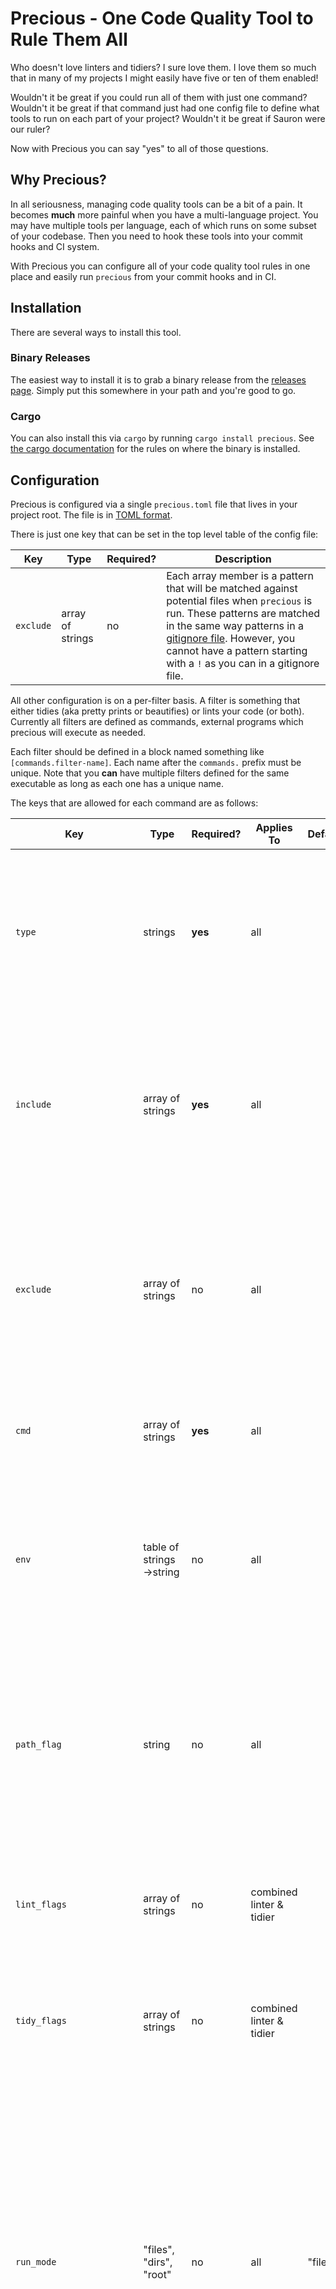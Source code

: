 # Precious - One Code Quality Tool to Rule Them All

Who doesn't love linters and tidiers? I sure love them. I love them so much
that in many of my projects I might easily have five or ten of them enabled!

Wouldn't it be great if you could run all of them with just one command?
Wouldn't it be great if that command just had one config file to define what
tools to run on each part of your project? Wouldn't it be great if Sauron were
our ruler?

Now with Precious you can say "yes" to all of those questions.

## Why Precious?

In all seriousness, managing code quality tools can be a bit of a pain. It
becomes **much** more painful when you have a multi-language project. You may
have multiple tools per language, each of which runs on some subset of your
codebase. Then you need to hook these tools into your commit hooks and CI
system.

With Precious you can configure all of your code quality tool rules in one
place and easily run `precious` from your commit hooks and in CI.

## Installation

There are several ways to install this tool.

### Binary Releases

The easiest way to install it is to grab a binary release from the [releases
page](https://github.com/houseabsolute/precious/releases). Simply put this
somewhere in your path and you're good to go.

### Cargo

You can also install this via `cargo` by running `cargo install precious`. See
[the cargo
documentation](https://doc.rust-lang.org/cargo/commands/cargo-install.html)
for the rules on where the binary is installed.

## Configuration

Precious is configured via a single `precious.toml` file that lives in your
project root. The file is in [TOML format](https://github.com/toml-lang/toml).

There is just one key that can be set in the top level table of the config file:

| Key | Type | Required? | Description |
| --- | ---- | --------- | ----------- |
| `exclude` | array of strings | no | Each array member is a pattern that will be matched against potential files when `precious` is run. These patterns are matched in the same way patterns in a [gitignore file](https://git-scm.com/docs/gitignore). However, you cannot have a pattern starting with a `!` as you can in a gitignore file. |

All other configuration is on a per-filter basis. A filter is something that
either tidies (aka pretty prints or beautifies) or lints your code (or
both). Currently all filters are defined as commands, external programs which
precious will execute as needed.

Each filter should be defined in a block named something like
`[commands.filter-name]`. Each name after the `commands.` prefix must be
unique. Note that you **can** have multiple filters defined for the same
executable as long as each one has a unique name.

The keys that are allowed for each command are as follows:

| Key | Type | Required? | Applies To | Default | Description |
| --- | ---- | --------- | ---------- | ------- | ----------- |
| `type` | strings | **yes** | all | | This must be either `lint`, `tidy`, or `both`. This defines what type of filter this is. Note that a filter which is `both` **must** define `lint_flags` or `tidy_flags` as well. |
| `include` | array of strings | **yes** | all | | Each array member is a [gitignore file](https://git-scm.com/docs/gitignore) style pattern that tells `precious` what files this filter applies to. However, you cannot have a pattern starting with a `!` as you can in a gitignore file. |
| `exclude` | array of strings | no | all | | Each array member is a [gitignore file](https://git-scm.com/docs/gitignore) style pattern that tells `precious` what files this filter should not be applied to. However, you cannot have a pattern starting with a `!` as you can in a gitignore file. |
| `cmd` | array of strings | **yes** | all | | This is the executable to be run followed by any arguments that should always be passed. |
| `env` | table of strings->string | no | all | | This key allows you to set one or more environment variables that will be set when the command is run. Both the keys and values of this table must be strings. |
| `path_flag` | string | no | all | | By default, `precious` will pass each path being operated on to the command it executes as a final, positional, argument. However, if the command takes paths via a flag you need to specify that flag with this key.
| `lint_flags` | array of strings | no | combined linter & tidier | | If a command is both a linter and tidier than it may take extra flags to operate in linting mode. This is how you set that flag. |
| `tidy_flags` | array of strings | no | combined linter & tidier | | If a command is both a linter and tidier than it may take extra flags to operate in tidying mode. This is how you set that flag. |
| `run_mode` | "files", "dirs", "root" | no | all | "files" | This determines how the command is run. The default, "files", means that the command is given a list of files that matched its include/exclude settings to run against. If this is set to "dirs", then the command is given a list of directories containing files that matched its include/exclude settings. If it's set to "root", then it is run exactly once from the root of the project. |
| `chdir` |  boolean | no | all | false | If this is true, then the command will be run with a chdir to the relevant path. If the command operates on files, `precious` chdir's to the file's directory. If it operates on directories than it changes to each directory. Note that if both `on_dir` and `chdir` are true then `precious` will not pass the path to the executable as an argument. |
| `ok_exit_codes` | array of integers | **yes** | all | | Any exit code that **does not** indicate an abnormal exit should be here. For most commands this is just `0` but some commands may use other exit codes even for a normal exit. |
| `lint_failure_exit_codes` | array of integers | no | linters |  | If the command is a linter then these are the status codes that indicate a lint failure. These need to be specified so `precious` can distinguish an exit because of a lint failure versus an exit because of some unexpected issue. |
| `expect_stderr` | boolean | all | false | | By default, `precious` assumes that when a command sends output to `stderr` that indicates a failure to lint or tidy. If this is not the case, set this to true. |

### Referencing the Project Root

For tools that can be run from a subdirectory, you may need to specify config
files in terms of the project root. You can do this by using the string
`$PRECIOUS_ROOT` in any element of the `cmd` configuration key. So for example
you might write something like this:

```toml
cmd = ["some-tidier", "--config", "$PRECIOUS_ROOT/some-tidier.conf"]
```

The `$PRECIOUS_ROOT` string will be replaced by the absolute path to the
project root.

## Running Precious

To get help run `precious --help`.

The root command takes the following options:

| Flag | Description |
| ---- | ----------- |
| `-h`, `--help` | Prints help information |
| `-q`, `--quiet` | Suppresses most output |
| `-V`, `--version` | Prints version information |
| `-v`, `--verbose` | Enable verbose output |
| `-d`, `--debug` | Enable debugging output |
| `-t`, `--trace` | Enable tracing output (maximum logging) |
| `--ascii` | Replace super-fun Unicode symbols with terribly boring ASCII |
| `-c`, `--config` `<config>` | Path to config file |

### Subcommands

The `precious` command has two subcommands, `lint` and `tidy`. You must always
specify one of these. These subcommands take the same options, all of which
are for selecting paths to operate on.

### Selecting Paths to Operate On

When you run `precious` you must tell it what paths to operate on. Precious
supports several ways of setting these via command line arguments:

| Mode | Flag | Description |
| ---- | ---- | ----------- |
| All paths | `-a`, `--all` | Run on all paths in the project. |
| Modified files according to git | `-g`, `--git` | Run on all files that git reports as having been modified. |
| Staged files according to git | `-s`, `--staged` | Run on all files that git reports as having been staged. This will stash unstaged changes while it runs and pop the stash at the end. This ensures that filters only run against the staged version of your codebase. |
| Paths given on CLI | | If you don't pass any of the above flags then `precious` will expect one or more paths to be passed on the command line after all other options. If any of these paths are directories then that entire directory tree will be included. |

#### Default Exclusions

When selecting paths `precious` *always* respects your ignore files. Right now
it only knows how this works for git, and it will respect all of the following
ignore files:

* Per-directory `.ignore` and  `.gitignore` files.
* The `.git/info/exclude` file.
* Global gitignore globs, usually found in `$XDG_CONFIG_HOME/git/ignore`.

This is implemented using the [rust `ignore`
crate](https://crates.io/crates/ignore), so adding support for other VCS
systems should be proposed there.

In addition, you can specify excludes for all filters by setting a global
`exclude` key.

Finally, you can specify per-filter `include` and `exclude` keys.

When `precious` runs it does the following to determine which filters apply to
which paths.

* The base paths are selected based on the command line option specified.
* VCS ignore rules are applied to remove paths from this list.
* Each filter is given either the files or directories from the list of paths,
  depending on the `on_dir` setting for that filter.
  * Except for `run_once` filters, which will get all of the files in all
    directories and will use those to determine whether to run or not. These
    filters are always run exactly once.
* The filter will check its include and exclude rules. The path must match at
  least one include rule *and* not match any exclude rules to be accepted.
  * If the filter is per-file, it matches each path against its rules as is.
  * If the filter is per-directory, it matches the files in the directory
    against its include and exclude rules. If *any* of the files match the
    filter is run. If *none* of the files match the filter is not run.

## Examples

Here are some example command configurations:

### [rustfmt](https://github.com/rust-lang/rustfmt)

```toml
[commands.rustfmt]
type    = "both"
include = "**/*.rs"
cmd     = ["rustfmt"]
lint_flags = "--check"
ok_exit_codes = [0]
lint_failure_exit_codes = [1]
```

### [rust-clippy](https://github.com/rust-lang/rust-clippy)

```toml
[commands.clippy]
type     = "lint"
include  = "**/*.rs"
on_dir   = true
chdir    = true
run_once = true
cmd      = ["cargo", "clippy", "-q", "--", "-D", "clippy::all"]
ok_exit_codes = [0]
lint_failure_exit_codes = [1]
```

### [goimports](https://godoc.org/golang.org/x/tools/cmd/goimports)

```toml
[commands.goimports]
type    = "tidy"
include = "**/*.go"
cmd     = ["goimports", "-w"]
ok_exit_codes = 0
```

### [golangci-lint](https://github.com/golangci/golangci-lint)

```toml
[commands.golangci-lint]
type = "lint"
include = "**/*.go"
run_mode = "root"
cmd = [
    "golangci-lint",
    "run",
    "-c",
    "$PRECIOUS_ROOT/golangci-lint.yml",
]
# This is an undocumented env var that golangci-lint looks for.
env = { "FAIL_ON_WARNINGS": "1" }
ok_exit_codes = [0]
lint_failure_exit_codes = [1]
```

## Common Scenarios

There are some configuration scenarios that you may need to handle. Here are
some examples:

### Linter runs just once for the entire source tree

Some linters, such as [rust-clippy](https://github.com/rust-lang/rust-clippy),
expect to run just once across the entire source tree, rather than once per
file or directory.

In order to make that happen you should use the following config:

```toml
include = "."
on_dir  = true
run_once = true
```

This combination of flags will cause `precious` to run the command exactly
once in the project root. 

### Linter runs in the same directory as the files it lints and does not accept path as arguments

If you want to run the command without passing the path being operated on to
the command, add the `chdir` flag:

```toml
include = "**/*.rs"
on_dir  = true
chdir   = true
```

You will probably want to set the `on_dir` flag to true in such cases, but
these two flags are independent in case there are tools where setting just
`chdir` makes sense.

### You want a command to exclude an entire directory (tree) except for one file

There's no good way to do this with a single filter's `include` and `exclude`,
as `excluding` a directory means that any attempt to `include` a file under
that directory will be ignored. Instead, you can configure the same command
twice:

```toml
[commands.rustfmt-most]
type    = "both"
include = "**/*.rs"
exclude = "path/to/dir"
cmd     = ["rustfmt"]
lint_flags = "--check"
ok_exit_codes = [0]
lint_failure_exit_codes = [1]

[commands.rustfmt-that-file]
type    = "both"
include = "path/to/dir/that.rs"
cmd     = ["rustfmt"]
lint_flags = "--check"
ok_exit_codes = [0]
lint_failure_exit_codes = [1]
```

### You want to run Precious as a commit hook

Simply run `precious lint -s` in your hook. It will exit with a non-zero
status if any of the lint filters indicate a linting problem.

## Build Status

[![Build Status](https://travis-ci.com/houseabsolute/precious.svg?branch=master)](https://travis-ci.com/houseabsolute/precious)
